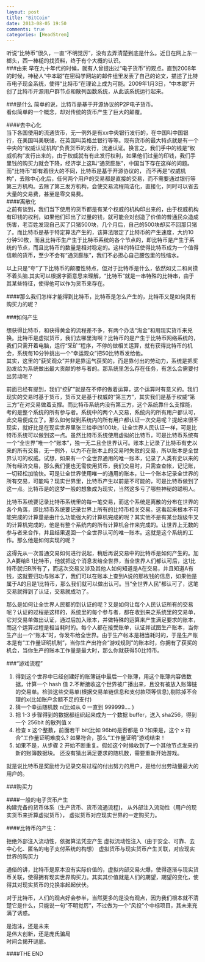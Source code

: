 ```yaml
---
layout: post
title: "BitCoin"
date: 2013-08-05 19:50
comments: true
categories: [HeadStrem]
---
```

听说“比特币”很久，一直“不明觉厉”，没有去弄清楚到底是什么。近日在网上东一榔头，西一棒槌的找资料，终于有个大概的认识。     
###由来
早在九十年代的时候，就有人曾提出过“电子货币”的观点。直到2008年的时候，神秘人“中本聪”在密码学网站的邮件组里发表了自己的论文，描述了比特币电子现金系统，使得“比特币”在理论上成为可能。2009年1月3日，“中本聪”开创了比特币开源用户群节点和散列函数系统，从此该系统运行起来。    

###是什么
简单的说，比特币是基于开源协议的P2P电子货币。    
看似简单的一个概念，却对传统的货币产生了巨大的颠覆。

####去中心化   
当下各国使用的流通货币，无一例外是有xx中央银行发行的，在中国叫中国银行，在美国叫美联储，在英国叫英格兰银行等等。现有货币的最大特点就是有一个中央的“权威认证机构”负责货币的发行，流通认证。换言之，我们手中的钱是“权威机构”发行出来的，由于权威就有有此发行权利，如果他们过量的印钱，我们手里钱的购买力就会下降，经济学上这叫“通货膨胀”，中国当下存在这样的问题。而“比特币”却有着很大的不同，比特币是基于开源协议的， 而不再是“权威机构”，去除中心化后，任何两个用户的交易都是直接的交易，而不需要通过银行等第三方机构。去除了第三发方机构，会使交易流程简洁化，直接化，同时可以省去大量的交易费，甚至是零交易费。   
####离散化  
之前有谈到，我们当下使用的货币都是有某个权威的机构印出来的，由于权威机构有印钱的权利，如果他们印出了过量的钱，就可能会对创造了价值的普通民众造成伤害，老百姓发现自己买了只猪500块，几个月后，自己的500块却买不回那只猪了。而比特币是基于特定算法产生的，该算法限定了比特币的产生速度，大约10分钟50枚，而且比特币生产生于比特币系统的各个节点的，即比特币是产生于系统的节点，而且比特币的数量是相对稳定的。这样的特征使得比特币成为一个值得信赖的货币，至少不会有“通货膨胀”，我们不必担心自己腰包里的钱缩水。   

以上只是“夸”了下比特币的颠覆性特点，但对于比特币是什么，依然如丈二和尚摸不着头脑.其实可以根据字面意思来理解，“比特币”就是一串特殊的比特串，由于其某些特征，使得他可以作为货币来存在。    

####那么我们怎样才能得到比特币，比特币是怎么产生的，比特币又是如何具有购买力的呢？

###如何产生

想获得比特币，和获得黄金的流程差不多，有两个办法“淘金”和用现实货币来兑换。比特币是虚拟货币，我们去哪里淘啊？比特币的是产生于比特币网络系统的，我们只需开着电脑，运行“采矿”程序，不停的做相关运算，就有获得比特币的机会，系统每10分钟挑出一个“幸运观众”把50比特币发给他。      
其实，这里的“获奖观众”并非是靠运气获奖的，而是靠付出的劳动力，系统是把奖励发给为系统做出最大贡献的参与者的。那系统里怎么存在任务，有怎么会需要付出劳动呢？

前面已经有提到，我们“挖矿”就是在不停的做着运算，这个运算时有意义的。我们现实的交易时基于货币，货币又是基于权威的“第三方”，其实我们是基于权威“第三方”在对交易做着支撑。而比特币系统内没有第三方，这个系统靠什么支撑能，考的是整个系统的所有参与者。系统中的两个人交易，系统内的所有用户都认可，此交易便成立了。那么如何做到系统内的所有用户都认证一次交易呢？提起来很不现实，就好比是在现实世界里张三给李四100块，让全世界人民认证一样，可是比特币系统可以做到这一点。虽然比特币系统使用虚拟的比特币，可是比特币系统有一个“全世界”唯一个“账本”，独一无二且全世界认可。账本上记录了比特币有史以来的所有交易，无一例外，以为不在账本上的交易时失败的交易，所以账本是全世界认可的权威。试想，如果有一个全世界通用的唯一账本，记录了人类有史以来的所有经济交易，那么我们便也无需使用货币，我们交易时，只需查查帐，记记账，一切轻松加愉快。可是让全世界使用唯一的通用的账本，让一个账本记录全世界的所有交易，可能吗？现实世界里，比特币产生以前是不可能的，可是比特币做到了这一点。比特币是的这梦一般的想象成为现实，当然这多亏了哪些神秘的聪明人。

比特币系统要记录比特币系统里的每一笔交易，而这个系统是离散的分布在世界的各个角落，即比特币系统要记录世界上所有的比特币相关交易。这看起来根本不可能完成的计算量是由什么功能强大的计算机完成的呢？其实他不是有某台超级牛叉的计算机完成的，他是有整个系统内的所有计算机合作来完成的。让世界上无数的参与者来合作，并且结果返回一个全世界认可的唯一账本。这就是这个系统的工作。那么他是如何实现的呢？

这得先从一次普通交易如何进行说起，稍后再说交易中的比特币是如何产生的。加入A要给B 1比特币，他就把这个消息发给全世界，当全世界人们都认可后，这1比特币就归B所有了，而这次交易又涉及其他人如何知道是A在交易，并且知道A有钱，这就要归功与账本了，我们可以在账本上查到A说的那枚钱的信息，如果他是属于A的且是1比特币，那么我们就可以做出认可。当“全世界人民”都认可了，这笔交易就得到了认证，交易就成功了。

那么是如何让全世界人民都的到认证的呢？又是如何让每个人民认证所有的交易呢？认证的过程是这样的，系统里的每个参与者，都在收到来之系统里的交易单，它对交易单做出认证，通过后加入账本，并做特殊的运算来产生满足要求的账本，而这个运算过程是相当耗时的。每个人都在接受账单，认证并试图生产账本，当你生产出一个“账本”时，你发布给全世界。由于生产帐本是相当耗时的，于是生产账本是有“工作量证明机制”，当你生产出符合“游戏规则”的账本时，你拥有了获奖的机会，当你生产的账本工作量是最大时，那么你就获得50比特币。    

###“游戏流程”
1. 得到这个世界中已经创建好的账簿链中最后一个账簿，用这个账簿内容做数据，计算一个 hash 值
2.不断接收这个世界被广播出来，且没有被放入账簿链的交易单。检验这些交易单(根据交易单链信息和支付款项等信息),剔除掉不合理的x(比如账户余额不足的支付)
3. 猜一个幸运随机数 n(比如从 0 一直到 999999.... )
4. 把 1-3 步骤得到的数据都组织起来成为一个数据 buffer，送入 sha256，得到一个 256bit 的散列值 x
5. 检查 x 这个整数，前面若干 bit(比如 96bit)是否都是 0 ?如果是，这个 x 符合“工作量证明难度么? 如果符合，那么“工作量证明”游戏结束！
6. 如果不是，从步骤 2 开始不断重复。假如这个时候收到了一个其他节点发来的新的账簿数据块。 还没有猜出满足要求的随机数，需要重新开始游戏。

就是说比特币是奖励给为记录交易过程的付出努力的用户，是给付出劳动量最大的用户的。

###购买力 

####一般的电子货币产生  
构建完备的货币体系（生产货币、货币流通流程)，
从外部注入流动性（用户的现实货币来折算虚拟货币），
虚拟货币对应现实世界的一定购买力。

####比特币的产生：

拒绝外部注入流动性，依据算法凭空产生
虚拟流动性注入（由于安全、可靠、去中心化、匿名的电子支付系统的构想）
虚拟货币与现实货币产生关联，对应现实世界的购买力

通俗的讲，比特币是原本没有实际价值的，虚拟内部交易火爆，使得逐渐与现实货币关联，使得拥有现实世界购买力。其实其价值就是人们的期望，期望的变化，使得其对现实货币的兑换率起起伏伏。   

对于比特币，人们的观点好会参半，当然更多的是没有观点，因为我们根本就不清楚它是什么，只能说一句“不明觉厉”，不过做为一个“风投”个中标项目，其未来充满了诱惑。

是泡沫，还是未来   
是伟大创新，还是庞氏骗局   
时间会揭开谜底。

####THE END
